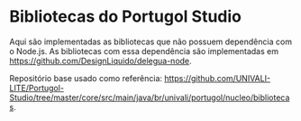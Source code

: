 # Bibliotecas do Portugol Studio

Aqui são implementadas as bibliotecas que não possuem dependência com o Node.js. As bibliotecas com essa dependência são implementadas em https://github.com/DesignLiquido/delegua-node. 

Repositório base usado como referência: https://github.com/UNIVALI-LITE/Portugol-Studio/tree/master/core/src/main/java/br/univali/portugol/nucleo/bibliotecas. 

